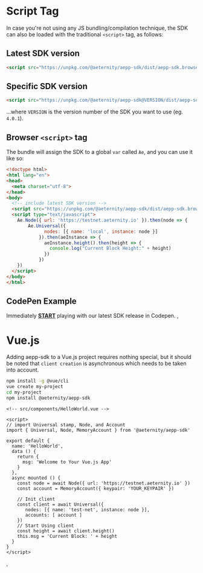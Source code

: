 # Script Tag

In case you're not using any JS bundling/compilation technique, the SDK can also be loaded with the traditional `<script>` tag, as follows:

## Latest SDK version

```html
<script src="https://unpkg.com/@aeternity/aepp-sdk/dist/aepp-sdk.browser-script.js"></script>
```

## Specific SDK version
```html
<script src="https://unpkg.com/@aeternity/aepp-sdk@VERSION/dist/aepp-sdk.browser-script.js"></script>
```
...where `VERSION` is the version number of the SDK you want to use (eg. `4.0.1`).

## Browser `<script>` tag
The bundle will assign the SDK to a global `var` called `Ae`, and you can use it like so:

```html
<!doctype html>
<html lang="en">
<head>
  <meta charset="utf-8">
</head>
<body>
  <!-- include latest SDK version -->
  <script src="https://unpkg.com/@aeternity/aepp-sdk/dist/aepp-sdk.browser-script.js"></script>
  <script type="text/javascript">
    Ae.Node({ url: 'https://testnet.aeternity.io' }).then(node => {
        Ae.Universal({
              nodes: [{ name: 'local', instance: node }]
            }).then(aeInstance => {
              aeInstance.height().then(height => {
                console.log("Current Block Height:" + height)
              })
            })
    })
  </script>
</body>
</html>
```

## CodePen Example
Immediately [**START**](https://codepen.io/ricricucit/pen/JQWRNb) playing with our latest SDK release in Codepen.
,
# Vue.js

Adding aepp-sdk to a Vue.js project requires nothing special, but it should be
noted that `client creation` is asynchronous which needs to be taken into account.

```bash
npm install -g @vue/cli
vue create my-project
cd my-project
npm install @aeternity/aepp-sdk
```

```vue
<!-- src/components/HelloWorld.vue -->

<script>
// import Universal stamp, Node, and Account
import { Universal, Node, MemoryAccount } from '@aeternity/aepp-sdk'

export default {
  name: 'HelloWorld',
  data () {
    return {
      msg: 'Welcome to Your Vue.js App'
    }
  },
  async mounted () {
    const node = await Node({ url: 'https://testnet.aeternity.io' })
    const account = MemoryAccount({ keypair: 'YOUR_KEYPAIR' })

    // Init client
    const client = await Universal({
       nodes: [{ name: 'test-net', instance: node }],
       accounts: [ account ]
    })
    // Start Using client
    const height = await client.height()
    this.msg = 'Current Block: ' + height
  }
}
</script>
```
,
